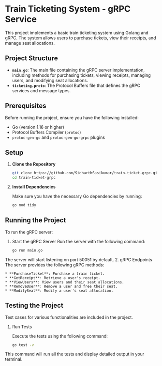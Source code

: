 # Train Ticketing System - gRPC Service

This project implements a basic train ticketing system using Golang and gRPC. The system allows users to purchase tickets, view their receipts, and manage seat allocations.

## Project Structure

- **`main.go`**: The main file containing the gRPC server implementation, including methods for purchasing tickets, viewing receipts, managing users, and modifying seat allocations.
- **`ticketing.proto`**: The Protocol Buffers file that defines the gRPC services and message types.

## Prerequisites

Before running the project, ensure you have the following installed:

- Go (version 1.16 or higher)
- Protocol Buffers Compiler (`protoc`)
- `protoc-gen-go` and `protoc-gen-go-grpc` plugins

## Setup

1. **Clone the Repository**

   ```bash
   git clone https://github.com/SidharthSasikumar/train-ticket-grpc.git
   cd train-ticket-grpc

2. **Install Dependencies**

    Make sure you have the necessary Go dependencies by running:
    ```bash 
    go mod tidy

## Running the Project
To run the gRPC server:

1. Start the gRPC Server
   Run the server with the following command:
   ```bash
   go run main.go 

  The server will start listening on port 50051 by default.
2. gRPC Endpoints
   The server provides the following gRPC methods:

    * **PurchaseTicket**: Purchase a train ticket.
    * **GetReceipt**: Retrieve a user's receipt.
    * **ViewUsers**: View users and their seat allocations.
    * **RemoveUser**: Remove a user and free their seat.
    * **ModifySeat**: Modify a user's seat allocation.
   
## Testing the Project
Test cases for various functionalities are included in the project.
1. Run Tests

    Execute the tests using the following command:
   ```bash
   go test -v
   
This command will run all the tests and display detailed output in your terminal.



